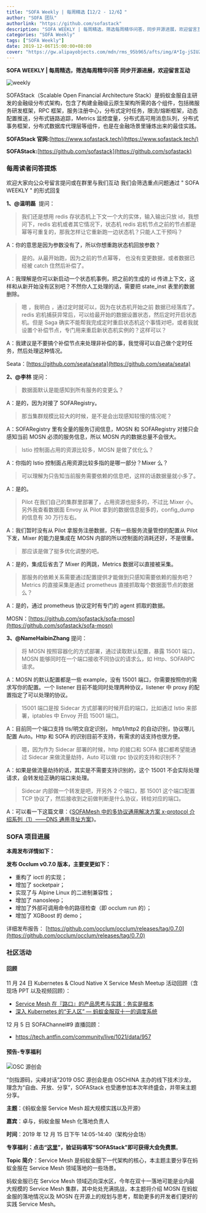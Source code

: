 ```yaml
---
title: "SOFA Weekly | 每周精选【12/2 - 12/6】"
author: "SOFA 团队"
authorlink: "https://github.com/sofastack"
description: "SOFA WEEKLY | 每周精选，筛选每周精华问答，同步开源进展，欢迎留言互动。"
categories: "SOFA Weekly"
tags: ["SOFA Weekly"]
date: 2019-12-06T15:00:00+08:00
cover: "https://gw.alipayobjects.com/mdn/rms_95b965/afts/img/A*Ig-jSIUZWx0AAAAAAAAAAAAAARQnAQ"
---
```


**SOFA WEEKLY | 每周精选，筛选每周精华问答**
**同步开源进展，欢迎留言互动**

![weekly](https://gw.alipayobjects.com/mdn/rms_95b965/afts/img/A*ARgKS6SuU7YAAAAAAAAAAAAAARQnAQ)

SOFAStack（Scalable Open Financial Architecture Stack）是蚂蚁金服自主研发的金融级分布式架构，包含了构建金融级云原生架构所需的各个组件，包括微服务研发框架，RPC 框架，服务注册中心，分布式定时任务，限流/熔断框架，动态配置推送，分布式链路追踪，Metrics 监控度量，分布式高可用消息队列，分布式事务框架，分布式数据库代理层等组件，也是在金融场景里锤炼出来的最佳实践。

**SOFAStack 官网:**[https://www.sofastack.tech](https://www.sofastack.tech/)

**SOFAStack:**[https://github.com/sofastack](https://github.com/sofastack)

### 每周读者问答提炼

欢迎大家向公众号留言提问或在群里与我们互动
我们会筛选重点问题通过 " SOFA WEEKLY " 的形式回复

**1、@温明磊**  提问：

> 我们还是想用 redis 存状态机上下文一个大的实体，输入输出只放 id，我想问下，redis 宕机或者其它情况下，状态机 redis 宕机节点之前的节点都是幂等可重复的，那我怎样让它重新跑一边状态机？只能人工干预吗？

A：你的意思是因为参数没有了，所以你想重跑状态机回放参数？

> 是的。从最开始跑，因为之前的节点幂等， 也没有变更数据，或者数据已经被 catch 住然后补偿了。

A：我理解是你可以新启动一个状态机事例，把之前的生成的 id 传进上下文，这样和从新开始没有区别吧？不然你人工处理的话，需要把 state_inst 表里的数据删除。

> 嗯 ，我明白 ，通过定时就可以，因为在状态机开始之前 数据已经落库了。redis 宕机捕获异常后，可以给最开始的数据设置状态，然后定时开启状态机。但是 Saga 确实不能帮我完成定时重启状态机这个事情对吧，或者我就设置个补偿节点，专门用来重启新状态机实例的？这样可以？

A：我建议是不要搞个补偿节点来处理非补偿的事，我觉得可以自己做个定时任务，然后处理这种情况。

Seata：[https://github.com/seata/seata](https://github.com/seata/seata)

**2、@李林** 提问：

> 数据面默认是能感知到所有服务的变更么？

A：是的，因为对接了 SOFARegistry。

> 那当集群规模比较大的时候，是不是会出现感知较慢的情况呢？

A：SOFARegistry 里有全量的服务订阅信息，MOSN 和 SOFARegistry 对接只会感知当前 MOSN 必须的服务信息，所以 MOSN 内的数据总量不会很大。

> Istio 控制面占用的资源比较多，MOSN 是做了优化么？

A：你指的 Istio 控制面占用资源比较多指的是哪一部分？Mixer 么？

> 可以理解为只告知当前服务需要依赖的信息吧，这样的话数据量就小多了。

A：是的。

> Pilot 在我们自己的集群里部署了，占用资源也挺多的，不过比 Mixer 小。 另外我查看数据面 Envoy 从 Pilot 拿到的数据信息挺多的，config_dump 的信息有 30 万行左右。

A：我们暂时没有从 Pilot 拿服务注册数据，只有一些服务流量管控的配置从 Pilot 下发，Mixer 的能力是集成在 MOSN 内部的所以控制面的消耗还好，不是很重。

> 那应该是做了挺多优化调整的吧。

A：是的，集成后省去了 Mixer 的两跳，Metrics 数据可以直接被采集。

> 那服务的依赖关系需要通过配置提供才能做到只感知需要依赖的服务吧？Metrics 的直接采集是通过 prometheus 直接抓取每个数据面节点的数据么？

A：是的，通过 prometheus 协议定时有专门的 agent 抓取的数据。

MOSN：[https://github.com/sofastack/sofa-mosn](https://github.com/sofastack/sofa-mosn)

**3、@NameHaibinZhang** 提问：

> 将 MOSN 按照容器化的方式部署，通过读取默认配置，暴露 15001 端口，MOSN 能够同时在一个端口接收不同协议的请求么，如 Http、SOFARPC 请求。

A：MOSN 的默认配置都是一些 example，没有 15001 端口，你需要按照你的需求写你的配置。一个 listener 目前不能同时处理两种协议，listener 中 proxy 的配置指定了可以处理的协议。

> 15001 端口是按 Sidecar 方式部署的时候开启的端口，比如通过 Istio 来部署，iptables 中 Envoy 开启 15001 端口。

A：目前同一个端口支持 tls/明文自定识别， http1/http2 的自动识别，协议哪儿配置 Auto。Http 和 SOFA 的识别目前不支持，有需求的话支持也很方便。

> 嗯，因为作为 Sidecar 部署的时候，http 的接口和 SOFA 接口都希望能通过 Sidecar 来做流量劫持，Auto 可以做 rpc 协议的支持和识别不？

A：如果是做流量劫持的话，其实是不需要支持识别的，这个 15001 不会实际处理请求，会转发给正确的端口来处理。

> Sidecar 内部做一个转发是吧，开另外 2 个端口，那 15001 这个端口配置 TCP 协议了，然后接收到之前做判断是什么协议，转给对应的端口。

A：可以看一下这篇文章：《[SOFAMesh 中的多协议通用解决方案 x-protocol 介绍系列（1）——DNS 通用寻址方案](/blog/sofa-mesh-x-protocol-common-address-solution/)》。

### SOFA 项目进展

**本周发布详情如下：**

**发布 Occlum v0.7.0 版本，主要变更如下：**

- 重构了 ioctl 的实现；
- 增加了 socketpair；
- 实现了与 Alpine Linux 的二进制兼容性；
- 增加了 nanosleep；
- 增加了外部可调用命令的路径检查（即 occlum run 的）；
- 增加了 XGBoost 的 demo；

详细发布报告：
[https://github.com/occlum/occlum/releases/tag/0.7.0](https://github.com/occlum/occlum/releases/tag/0.7.0)

### 社区活动

#### 回顾

11 月 24 日 Kubernetes & Cloud Native X Service Mesh Meetup 活动回顾（含现场 PPT 以及视频回顾）：

- [Service Mesh 在『路口』的产品思考与实践：务实是根本](/blog/service-mesh-practice-in-production-at-ant-financial-wushi/)
- [深入 Kubernetes 的“无人区” — 蚂蚁金服双十一的调度系统](/blog/kubernetes-practice-antfinal-shopping-festival/)

12 月 5 日 SOFAChannel#9 直播回顾：

- <https://tech.antfin.com/community/live/1021/data/957>

#### 预告-专享福利

![OSC 源创会](https://cdn.nlark.com/yuque/0/2019/png/226702/1575625658399-e8c74d62-13aa-4623-89a3-a7bd6e8bc8db.png)

“剑指源码，尖峰对话”2019 OSC 源创会是由 OSCHINA 主办的线下技术沙龙，理念为“自由、开放、分享”，SOFAStack 也受邀参加本次年终盛会，并带来主题分享。

**主题**：《蚂蚁金服 Service Mesh 超大规模实践以及开源》

**嘉宾**：卓与，蚂蚁金服 Mesh 化落地负责人

**时间**：2019 年 12 月 15 日下午 14:05-14:40（架构分会场）

**专享福利：**点击“[**这里**](https://www.oschina.net/2019-shenzhen-ceremony)”，**验证码**填写“**SOFAStack**”即可获得大会**免费票**。

**Topic 简介**：Service Mesh 是蚂蚁金服下一代架构的核心，本主题主要分享在蚂蚁金服在 Service Mesh 领域落地的一些场景。

蚂蚁金服已在 Service Mesh 领域迈向深水区，今年在双十一落地可能是业内最大规模的 Service Mesh 集群，其中处处充满挑战，本主题将介绍 MOSN 在蚂蚁金服的落地情况以及 MOSN 在开源上的规划与思考，帮助更多的开发者们更好的实践 Service Mesh。
